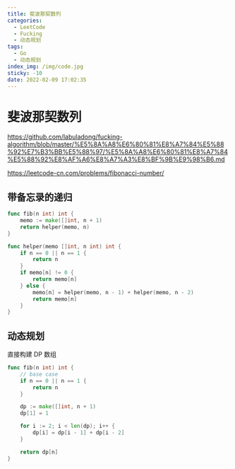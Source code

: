 ```yaml
---
title: 斐波那契数列
categories:
  - LeetCode
  - Fucking
  - 动态规划
tags:
  - Go
  - 动态规划
index_img: /img/code.jpg
sticky: -10
date: 2022-02-09 17:02:35
---
```


# 斐波那契数列

https://github.com/labuladong/fucking-algorithm/blob/master/%E5%8A%A8%E6%80%81%E8%A7%84%E5%88%92%E7%B3%BB%E5%88%97/%E5%8A%A8%E6%80%81%E8%A7%84%E5%88%92%E8%AF%A6%E8%A7%A3%E8%BF%9B%E9%98%B6.md

https://leetcode-cn.com/problems/fibonacci-number/

## 带备忘录的递归

```go
func fib(n int) int {
    memo := make([]int, n + 1)
    return helper(memo, n)
}

func helper(memo []int, n int) int {
    if n == 0 || n == 1 {
        return n
    }
    if memo[n] != 0 {
        return memo[n]
    } else {
        memo[n] = helper(memo, n - 1) + helper(memo, n - 2)
        return memo[n]
    }
}
```

## 动态规划

直接构建 DP 数组

```go
func fib(n int) int {
    // base case
    if n == 0 || n == 1 {
        return n
    }

    dp := make([]int, n + 1)
    dp[1] = 1

    for i := 2; i < len(dp); i++ {
        dp[i] = dp[i - 1] + dp[i - 2]
    }

    return dp[n]
}
```
